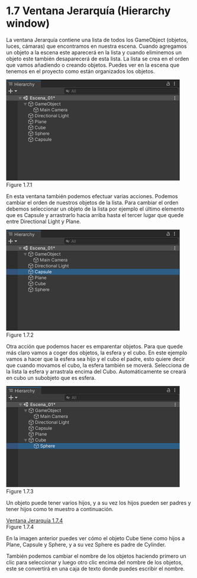# 1.7 Ventana Jerarquía (Hierarchy window)
La ventana Jerarquía contiene una lista de todos los GameObject (objetos, luces, cámaras) que encontramos en nuestra escena. Cuando agregamos un objeto a la escena este aparecerá en la lista y cuando eliminemos un objeto este también desaparecerá de esta lista. La lista se crea en el orden que vamos añadiendo o creando objetos. Puedes ver en la escena que tenemos en el proyecto como están organizados los objetos.

![Ventana Jerarquía 1.7.1](https://github.com/jstleon/programacion-videojuegos/blob/main/01%20Introducci%C3%B3n%20a%20Unity/1.7%20Ventana%20Jerarqu%C3%ADa/img/1.7_ventana-jerarquia_1.7.1.png "Ventana Jerarquía")  
Figure 1.7.1

En esta ventana también podemos efectuar varias acciones. Podemos cambiar el orden de nuestros objetos de la lista. Para cambiar el orden debemos seleccionar un objeto de la lista por ejemplo el último elemento que es Capsule y arrastrarlo hacia arriba hasta el tercer lugar que quede entre Directional Light y Plane.

![Ventana Jerarquía 1.7.2](https://github.com/jstleon/programacion-videojuegos/blob/main/01%20Introducci%C3%B3n%20a%20Unity/1.7%20Ventana%20Jerarqu%C3%ADa/img/1.7_ventana_jerarquia_cambio_orden_1.7.2.png "Ventana Jerarquía 1.7.2")   
Figure 1.7.2

Otra acción que podemos hacer es emparentar objetos. Para que quede más claro vamos a coger dos objetos, la esfera y el cubo. En este ejemplo vamos a hacer que la esfera sea hijo y el cubo el padre, esto quiere decir que cuando movamos el cubo, la esfera también se moverá. Selecciona de la lista la esfera y arrastrala encima del Cubo. Automáticamente se creará en cubo un subobjeto que es esfera.

![Ventana Jerarquía 1.7.3](https://github.com/jstleon/programacion-videojuegos/blob/main/01%20Introducci%C3%B3n%20a%20Unity/1.7%20Ventana%20Jerarqu%C3%ADa/img/1.7_ventana-jerarquia-parentesco_1.7.3.png "Ventana Jerarquía 1.7.3")  
Figure 1.7.3

Un objeto puede tener varios hijos, y a su vez los hijos pueden ser padres y tener hijos como te muestro a continuación.

[Ventana Jerarquía 1.7.4](https://github.com/jstleon/programacion-videojuegos/blob/main/01%20Introducci%C3%B3n%20a%20Unity/1.7%20Ventana%20Jerarqu%C3%ADa/img/1.7_ventana-jerarquia-parentesco_1.7.4.png "Ventana Jerarquía 1.7.4")  
Figure 1.7.4

En la imagen anterior puedes ver cómo el objeto Cube tiene como hijos a Plane, Capsule y Sphere, y a su vez Sphere es padre de Cylinder.

También podemos cambiar el nombre de los objetos haciendo primero un clic para seleccionar y luego otro clic encima del nombre de los objetos, este se convertirá en una caja de texto donde puedes escribir el nombre.
